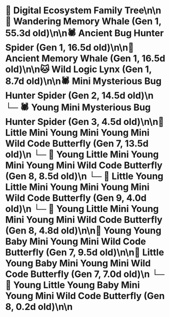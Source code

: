 # 🌳 Digital Ecosystem Family Tree\n\n🐋 Wandering Memory Whale (Gen 1, 55.3d old)\n\n🕷️ Ancient Bug Hunter Spider (Gen 1, 16.5d old)\n\n🐋 Ancient Memory Whale (Gen 1, 16.5d old)\n\n🐱 Wild Logic Lynx (Gen 1, 8.7d old)\n\n🕷️ Mini Mysterious Bug Hunter Spider (Gen 2, 14.5d old)\n  └─ 🕷️ Young Mini Mysterious Bug Hunter Spider (Gen 3, 4.5d old)\n\n🦋 Little Mini Young Mini Young Mini Wild Code Butterfly (Gen 7, 13.5d old)\n  └─ 🦋 Young Little Mini Young Mini Young Mini Wild Code Butterfly (Gen 8, 8.5d old)\n    └─ 🦋 Little Young Little Mini Young Mini Young Mini Wild Code Butterfly (Gen 9, 4.0d old)\n  └─ 🦋 Young Little Mini Young Mini Young Mini Wild Code Butterfly (Gen 8, 4.8d old)\n\n🦋 Young Young Baby Mini Young Mini Wild Code Butterfly (Gen 7, 9.5d old)\n\n🦋 Little Young Baby Mini Young Mini Wild Code Butterfly (Gen 7, 7.0d old)\n  └─ 🦋 Young Little Young Baby Mini Young Mini Wild Code Butterfly (Gen 8, 0.2d old)\n\n